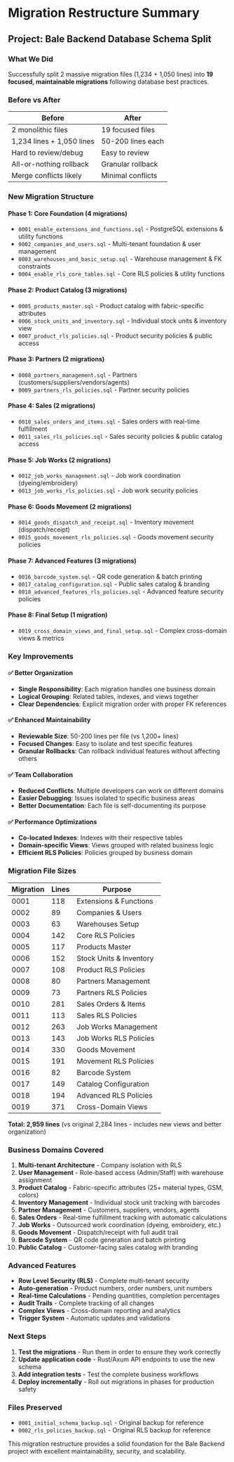 # Migration Restructure Summary

## **Project**: Bale Backend Database Schema Split

### **What We Did**
Successfully split 2 massive migration files (1,234 + 1,050 lines) into **19 focused, maintainable migrations** following database best practices.

### **Before vs After**

| **Before** | **After** |
|------------|-----------|
| 2 monolithic files | 19 focused files |
| 1,234 lines + 1,050 lines | 50-200 lines each |
| Hard to review/debug | Easy to review |
| All-or-nothing rollback | Granular rollback |
| Merge conflicts likely | Minimal conflicts |

### **New Migration Structure**

#### **Phase 1: Core Foundation (4 migrations)**
- `0001_enable_extensions_and_functions.sql` - PostgreSQL extensions & utility functions
- `0002_companies_and_users.sql` - Multi-tenant foundation & user management
- `0003_warehouses_and_basic_setup.sql` - Warehouse management & FK constraints
- `0004_enable_rls_core_tables.sql` - Core RLS policies & utility functions

#### **Phase 2: Product Catalog (3 migrations)**
- `0005_products_master.sql` - Product catalog with fabric-specific attributes
- `0006_stock_units_and_inventory.sql` - Individual stock units & inventory view
- `0007_product_rls_policies.sql` - Product security policies & public access

#### **Phase 3: Partners (2 migrations)**
- `0008_partners_management.sql` - Partners (customers/suppliers/vendors/agents)
- `0009_partners_rls_policies.sql` - Partner security policies

#### **Phase 4: Sales (2 migrations)**
- `0010_sales_orders_and_items.sql` - Sales orders with real-time fulfillment
- `0011_sales_rls_policies.sql` - Sales security policies & public catalog access

#### **Phase 5: Job Works (2 migrations)**
- `0012_job_works_management.sql` - Job work coordination (dyeing/embroidery)
- `0013_job_works_rls_policies.sql` - Job work security policies

#### **Phase 6: Goods Movement (2 migrations)**
- `0014_goods_dispatch_and_receipt.sql` - Inventory movement (dispatch/receipt)
- `0015_goods_movement_rls_policies.sql` - Goods movement security policies

#### **Phase 7: Advanced Features (3 migrations)**
- `0016_barcode_system.sql` - QR code generation & batch printing
- `0017_catalog_configuration.sql` - Public sales catalog & branding
- `0018_advanced_features_rls_policies.sql` - Advanced feature security policies

#### **Phase 8: Final Setup (1 migration)**
- `0019_cross_domain_views_and_final_setup.sql` - Complex cross-domain views & metrics

### **Key Improvements**

#### **✅ Better Organization**
- **Single Responsibility**: Each migration handles one business domain
- **Logical Grouping**: Related tables, indexes, and views together
- **Clear Dependencies**: Explicit migration order with proper FK references

#### **✅ Enhanced Maintainability**
- **Reviewable Size**: 50-200 lines per file (vs 1,200+ lines)
- **Focused Changes**: Easy to isolate and test specific features
- **Granular Rollbacks**: Can rollback individual features without affecting others

#### **✅ Team Collaboration**
- **Reduced Conflicts**: Multiple developers can work on different domains
- **Easier Debugging**: Issues isolated to specific business areas
- **Better Documentation**: Each file is self-documenting its purpose

#### **✅ Performance Optimizations**
- **Co-located Indexes**: Indexes with their respective tables
- **Domain-specific Views**: Views grouped with related business logic
- **Efficient RLS Policies**: Policies grouped by business domain

### **Migration File Sizes**

| Migration | Lines | Purpose |
|-----------|-------|---------|
| 0001 | 118 | Extensions & Functions |
| 0002 | 89 | Companies & Users |
| 0003 | 63 | Warehouses Setup |
| 0004 | 142 | Core RLS Policies |
| 0005 | 117 | Products Master |
| 0006 | 152 | Stock Units & Inventory |
| 0007 | 108 | Product RLS Policies |
| 0008 | 80 | Partners Management |
| 0009 | 73 | Partners RLS Policies |
| 0010 | 281 | Sales Orders & Items |
| 0011 | 113 | Sales RLS Policies |
| 0012 | 263 | Job Works Management |
| 0013 | 143 | Job Works RLS Policies |
| 0014 | 330 | Goods Movement |
| 0015 | 191 | Movement RLS Policies |
| 0016 | 82 | Barcode System |
| 0017 | 149 | Catalog Configuration |
| 0018 | 194 | Advanced RLS Policies |
| 0019 | 371 | Cross-Domain Views |

**Total: 2,959 lines** (vs original 2,284 lines - includes new views and better organization)

### **Business Domains Covered**

1. **Multi-tenant Architecture** - Company isolation with RLS
2. **User Management** - Role-based access (Admin/Staff) with warehouse assignment
3. **Product Catalog** - Fabric-specific attributes (25+ material types, GSM, colors)
4. **Inventory Management** - Individual stock unit tracking with barcodes
5. **Partner Management** - Customers, suppliers, vendors, agents
6. **Sales Orders** - Real-time fulfillment tracking with automatic calculations
7. **Job Works** - Outsourced work coordination (dyeing, embroidery, etc.)
8. **Goods Movement** - Dispatch/receipt with full audit trail
9. **Barcode System** - QR code generation and batch printing
10. **Public Catalog** - Customer-facing sales catalog with branding

### **Advanced Features**

- **Row Level Security (RLS)** - Complete multi-tenant security
- **Auto-generation** - Product numbers, order numbers, unit numbers
- **Real-time Calculations** - Pending quantities, completion percentages
- **Audit Trails** - Complete tracking of all changes
- **Complex Views** - Cross-domain reporting and analytics
- **Trigger System** - Automatic updates and validations

### **Next Steps**

1. **Test the migrations** - Run them in order to ensure they work correctly
2. **Update application code** - Rust/Axum API endpoints to use the new schema
3. **Add integration tests** - Test the complete business workflows
4. **Deploy incrementally** - Roll out migrations in phases for production safety

### **Files Preserved**
- `0001_initial_schema_backup.sql` - Original backup for reference
- `0002_rls_policies_backup.sql` - Original RLS backup for reference

This migration restructure provides a solid foundation for the Bale Backend project with excellent maintainability, security, and scalability.